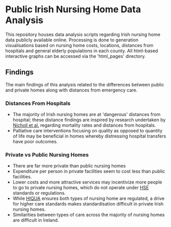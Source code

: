 # Public Irish Nursing Home Data Analysis

This repository houses data analysis scripts regarding Irish nursing home data publicly available online. Processing is done to generation visualisations based on nursing home costs, locations, distances from hospitals and general elderly populations in each county. All html-based interactive graphs can be accessed via the 'html_pages' directory. 

## Findings 

The main findings of this analysis related to the differences between public and private homes along with distances from emergency care. 

### Distances From Hospitals

- The majority of Irish nursing homes are at 'dangerous' distances from hospital; these distance findings are inspired by research undertaken by [Nicholl et al.](https://doi.org/10.1136%2Femj.2007.047654) regarding mortality rates and distances from hospitals. 
- Palliative care interventions focusing on quality as opposed to quantity of life may be beneficial in homes whereby distressing hospital transfers have poor outcomes.

### Private vs Public Nursing Homes 

- There are far more private than public nursing homes
- Expenditure per person in private facilities seem to cost less than public facilities. 
- Lower costs and more attractive services may incentivize more people to go to private nursing homes, which do not operate under [HSE](https://www.hse.ie/) standards or regulations. 
- While [HIQUA](https://www.hiqa.ie/) ensures both types of nursing home are regulated, a drive for higher care standards makes standardisation difficult in private Irish nursing homes.
- Similarities between types of care across the majority of nursing homes are difficult in Ireland. 
